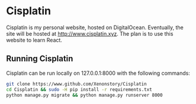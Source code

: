 # Cisplatin

Cisplatin is my personal website, hosted on DigitalOcean. Eventually, the site will be hosted at http://www.cisplatin.xyz. The plan is to use this website to learn React.

## Running Cisplatin

Cisplatin can be run locally on 127.0.0.1:8000 with the following commands:

```Bash
git clone https://www.github.com/Xenonstory/Cisplatin
cd Cisplatin && sudo -H pip install -r requirements.txt
python manage.py migrate && python manage.py runserver 8000
```
